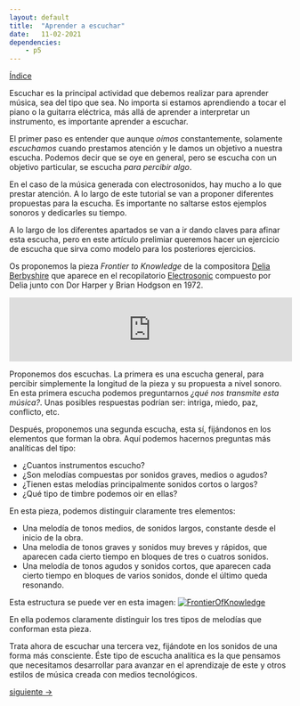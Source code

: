 ```yaml
---
layout: default
title:  "Aprender a escuchar"
date:   11-02-2021
dependencies:
    - p5
---
```


[Índice](../README.md)

Escuchar es la principal actividad que debemos realizar para aprender música, sea del tipo que sea. 
No importa si estamos aprendiendo a tocar el piano o la guitarra eléctrica, más allá de aprender a interpretar un instrumento, es importante aprender a escuchar. 

El primer paso es entender que aunque _oímos_ constantemente, solamente _escuchamos_ cuando prestamos atención y le damos un objetivo a nuestra escucha. 
Podemos decir que se oye en general, pero se escucha con un objetivo particular, se escucha _para percibir algo_.

En el caso de la música generada con electrosonidos, hay mucho a lo que prestar atención. A lo largo de este tutorial se van a proponer diferentes propuestas para la escucha. 
Es importante no saltarse estos ejemplos sonoros y dedicarles su tiempo. 

A lo largo de los diferentes apartados se van a ir dando claves para afinar esta escucha, pero en este artículo prelimiar queremos hacer un ejercicio de escucha que sirva como modelo para los posteriores ejercicios.

Os proponemos la pieza _Frontier to Knowledge_ de la compositora [Delia Berbyshire](https://es.wikipedia.org/wiki/Delia_Derbyshire) que aparece en el recopilatorio [Electrosonic](https://wikidelia.net/wiki/Electrosonic) compuesto por Delia junto con Dor Harper y Brian Hodgson en 1972.

<iframe width="508" height="115" src="https://www.youtube.com/embed/dQpbAniTx0U" frameborder="0" allow="accelerometer; autoplay; clipboard-write; encrypted-media; gyroscope; picture-in-picture" allowfullscreen></iframe>

Proponemos dos escuchas. La primera es una escucha general, para percibir simplemente la longitud de la pieza y su propuesta a nivel sonoro. En esta primera escucha podemos preguntarnos _¿qué nos transmite esta música?_.
Unas posibles respuestas podrían ser: intriga, miedo, paz, conflicto, etc.

Después, proponemos una segunda escucha, esta sí, fijándonos en los elementos que forman la obra. Aquí podemos hacernos preguntas más analíticas del tipo:
- ¿Cuantos instrumentos escucho?
- ¿Son melodías compuestas por sonidos graves, medios o agudos?
- ¿Tienen estas melodías principalmente sonidos cortos o largos?
- ¿Qué tipo de timbre podemos oir en ellas?

En esta pieza, podemos distinguir claramente tres elementos: 
- Una melodía de tonos medios, de sonidos largos, constante desde el inicio de la obra. 
- Una melodia de tonos graves y sonidos muy breves y rápidos, que aparecen cada cierto tiempo en bloques de tres o cuatros sonidos.
- Una melodía de tonos agudos y sonidos cortos, que aparecen cada cierto tiempo en bloques de varios sonidos, donde el último queda resonando. 

Esta estructura se puede ver en esta imagen:
[![FrontierOfKnowledge](https://wikidelia.net/images/thumb/f/fd/Frontier_of_Knowledge_-_Spectrogram.jpg/1101px-Frontier_of_Knowledge_-_Spectrogram.jpg)](https://wikidelia.net/wiki/Frontier_of_Knowledge)

En ella podemos claramente distinguir los tres tipos de melodías que conforman esta pieza. 

Trata ahora de escuchar una tercera vez, fijándote en los sonidos de una forma más consciente. Éste tipo de escucha analítica es la que pensamos que necesitamos desarrollar para avanzar en el aprendizaje de este y otros estilos de música creada con medios tecnológicos.

[siguiente ->](04_apuntes_para_la_docencia.md)
